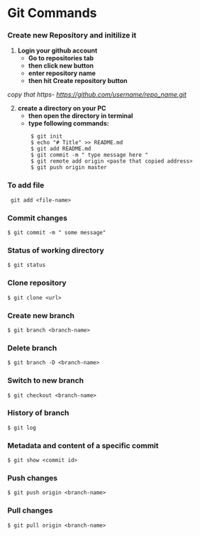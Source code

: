 # Git Commands

### Create new Repository and initilize it 
 1. **Login your github account**
    - **Go to repositories tab**
    - **then click new button**
    - **enter repository name**
    - **then hit Create repository button**

   *copy that https- https://github.com/username/repo_name.git*

 2. **create a directory on your PC**
    - **then open the directory in terminal**
    - **type following commands:**
     ```
         $ git init
         $ echo "# Title" >> README.md
         $ git add README.md
         $ git commit -m " type message here "
         $ git remote add origin <paste that copied address>
         $ git push origin master
     ```



### To add file
 ` git add <file-name>`



### Commit changes
 `$ git commit -m " some message"`



### Status of working directory
 `$ git status`



### Clone repository
 `$ git clone <url>`


### Create new branch 

 `$ git branch <branch-name>`


### Delete branch

 `$ git branch -D <branch-name>`


### Switch to new branch 

 `$ git checkout <branch-name>`


### History of branch

 `$ git log`


### Metadata and content of a specific commit
 `$ git show <commit id>`



### Push changes
 `$ git push origin <branch-name>`



### Pull changes
 `$ git pull origin <branch-name>`






































